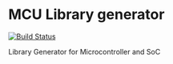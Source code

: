 # MCU Library generator

[![Build Status](https://travis-ci.com/epernia/mculibrary-generator.svg?branch=master)](https://travis-ci.com/epernia/mculibrary-generator)

Library Generator for Microcontroller and SoC

